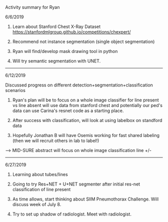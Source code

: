 Activity summary for Ryan

6/6/2019

1. Learn about Stanford Chest X-Ray Dataset
https://stanfordmlgroup.github.io/competitions/chexpert/

2. Recommend not instance segmentation (single object segmentation)

3. Ryan will find/develop mask drawing tool in python

4. Will try semantic segmentation with UNET.

----

6/12/2019

Discussed progress on different detection+segmentation+classification scenarios

1. Ryan's plan will be to focus on a whole image classifier for line present vs line absent
will use data from stanford chest and potentially our ped's data
can use Carina's resnet code as a starting place.

2. After success with classification, will look at using labelbox on standford data

3. Hopefully Jonathan B will have Osemis working for fast shared labeling (then we will recruit others in lab to label!)

--> MID-SURE abstract will focus on whole image classification line +/-

--------
6/27/2019

1. Learning about tubes/lines

2. Going to try Res+NET + U+NET segmenter after initial res-net classification of line present

3.  As time allows, start thinking about SIIM Pneumothorax Challenge.  Will discuss week of July 8.  

4. Try to set up shadow of radiologist.  Meet with radiologist.

